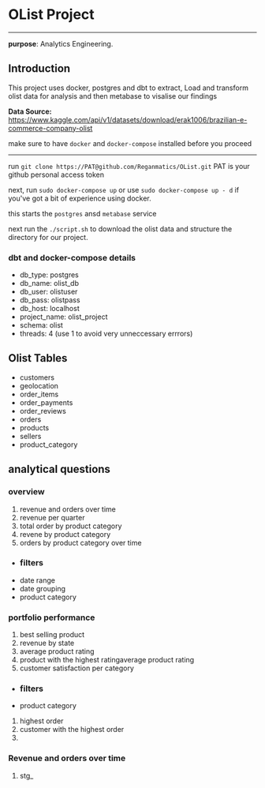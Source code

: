 # OList Project
---------------
<strong>purpose</strong>: Analytics Engineering.
## Introduction

This project uses docker, postgres and dbt to extract, Load and transform olist data for analysis and then metabase to visalise our findings

<strong>Data Source:</strong> https://www.kaggle.com/api/v1/datasets/download/erak1006/brazilian-e-commerce-company-olist

make sure to have ```docker``` and ```docker-compose``` installed before you proceed

---------------------------------------

run ```git clone https://PAT@github.com/Reganmatics/OList.git``` PAT is your github personal access token

next, run ```sudo docker-compose up``` or use ```sudo docker-compose up - d``` if you've got a bit of experience using docker.

this starts the ```postgres``` ansd ```metabase``` service 

next run the ```./script.sh``` to download the olist data and structure the directory for our project.

### dbt and docker-compose details
- db_type: postgres
- db_name: olist_db
- db_user: olistuser
- db_pass: olistpass
- db_host: localhost
- project_name: olist_project
- schema: olist
- threads: 4 (use 1 to avoid very unneccessary errrors)


## Olist Tables
- customers
- geolocation
- order_items
- order_payments
- order_reviews
- orders
- products
- sellers
- product_category

## analytical questions
### overview
1. revenue and orders over time 
2. revenue per quarter
3. total order by product category
4. revene by product category
5. orders by product category over time

- ### filters
- date range
- date grouping
- product category

### portfolio performance
1. best selling product
2. revenue by state
3. average product rating
4. product with the highest ratingaverage product rating
5. customer satisfaction per category

- ### filters
- product category


1. highest order
2. customer with the highest order
3. 



### Revenue and orders over time

1. stg_